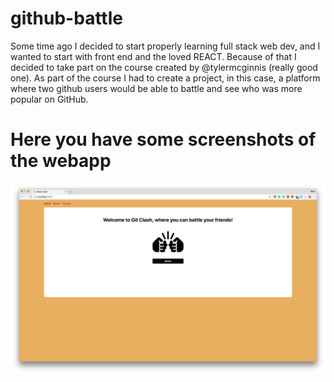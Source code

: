 # github-battle
Some time ago I decided to start properly learning full stack web dev, and I wanted to start with front end and the loved REACT. Because of that I decided to take part on the course created by @tylermcginnis (really good one). As part of the course I had to create a project, in this case, a platform where two github users would be able to battle and see who was more popular on GitHub. 

# Here you have some screenshots of the webapp
![alt text](https://github.com/P3rzival/GitHub-Clash/blob/master/screenshots/Screen%20Shot%202018-02-12%20at%2019.40.07.png "Logo Title Text 1")

